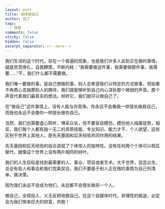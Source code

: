 ```yaml
---
layout: post
title: 选择做自己
author: 但丁
tags:
  - 随笔
comments: false
sticky: false
hidden: false
excerpt_separator: <!--more-->
---
```

我们生活的这个时代，存在一个普遍的现象，也是我们许多人此刻正在做的事情，就是苦苦挣扎，自我鞭策，不断内耗：“我需要做这件事，我需要做那件事，我需要......"不，我们什么都不需要做。

<!--more-->
我们唯一要做的事，是自己想做的事。别人总希望我们以特定的方式做事，但如果不再费心去揣摩别人的期待，我们就能够听到自己内心深处那个微弱的声音。那个声音代表我们最真实的想法。倾听它，我们就可以做自己了。

在"做自己"这件事情上，没有人能与你竞争。你永远不会像我一样擅长做我自己，而我也永远不会像你一样擅长做你自己。

当然，我们也需要虚心聆听，博采众长，但不要盲目模仿。模仿他人纯属徒劳，相反，我们每个人都有独一无二的资质技能、专业知识、能力才干、个人欲望，这些区别于世界上其他人，是先天基因和后天经验共同作用的结果。

先天基因和后天经验的组合造就了个体惊人的独特性。没有任何两个个体可以相互替代，就像这个世界上没有两片相同的树叶。

我们的人生目标是找到最需要的人、事业、项目或者艺术。大千世界，芸芸众生，总会有些人和事会和我们完美契合。我们不要基于别人正在做的事情为自己列清单、做决策。

因为我们永远不会成为他们，永远都不会擅长做另一个人。

做自己，全情投入、义无反顾地做自己。在这个自媒体时代，非理性的痴迷，必定会为我们带来巨大的财富，共勉！



